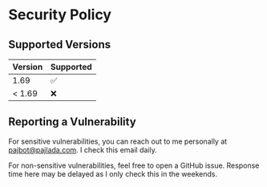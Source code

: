 # Security Policy

## Supported Versions

| Version | Supported          |
| ------- | ------------------ |
| 1.69    | :white_check_mark: |
| < 1.69  | :x:                |

## Reporting a Vulnerability

For sensitive vulnerabilities, you can reach out to me personally at pajbot@pajlada.com. I check this email daily.

For non-sensitive vulnerabilities, feel free to open a GitHub issue. Response time here may be delayed as I only check this in the weekends.
